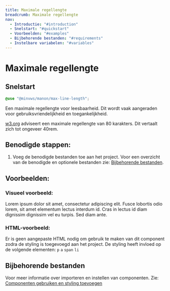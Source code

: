 ```yaml
---
title: Maximale regellengte
breadcrumb: Maximale regellengte
nav:
  - Introductie: "#introduction"
  - Snelstart: "#quickstart"
  - Voorbeelden: "#examples"
  - Bijbehorende bestanden: "#requirements"
  - Instelbare variabelen: "#variables"
---
```


<h1 id="introduction">Maximale regellengte</h1>

<h2 id="quickstart">Snelstart</h2>

```scss
@use "@minvws/manon/max-line-length";
```

Een maximale regellengte voor leesbaarheid. Dit wordt vaak aangeraden voor
gebruiksvriendelijkheid en toegankelijkheid.

[w3.org](https://www.w3.org/TR/WCAG21/#visual-presentation) adviseert een
maximale regellengte van 80 karakters. Dit vertaalt zich tot ongeveer 40rem.

## Benodigde stappen:

1.  Voeg de benodigde bestanden toe aan het project. Voor een overzicht van de
    benodigde en optionele bestanden zie:
    [Bijbehorende bestanden](#requirements).

<h2 id="examples">Voorbeelden:</h2>

### Visueel voorbeeld:

Lorem ipsum dolor sit amet, consectetur adipiscing elit. Fusce lobortis odio
lorem, sit amet elementum lectus interdum id. Cras in lectus id diam dignissim
dignissim vel eu turpis. Sed diam ante.

### HTML-voorbeeld:

Er is geen aangepaste HTML nodig om gebruik te maken van dit component zodra de
styling is toegevoegd aan het project. De styling heeft invloed op de volgende
elementen: `p` `a` `span` `li`

<h2 id="requirements">Bijbehorende bestanden</h2>

Voor meer informatie over importeren en instellen van componenten. Zie:
[Componenten gebruiken en styling toevoegen](/documentation/import-styling)
